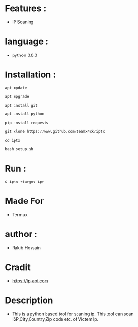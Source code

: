# Features :
* IP Scaning
# language :
* python 3.8.3

# Installation :
```python
apt update

apt upgrade

apt install git

apt install python

pip install requests

git clone https://www.github.com/teamx4ck/iptx

cd iptx

bash setup.sh

```
# Run :
```
$ iptx <target ip>

```
# Made For
* Termux

# author :
* Rakib Hossain

# Cradit
* https://ip-api.com

# Description
* This is a python based tool for scaning ip. This tool can scan ISP,City,Country,Zip code etc. of Victem Ip.
